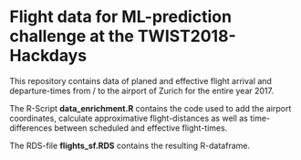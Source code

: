 # Flight data for ML-prediction challenge at the TWIST2018-Hackdays

This repository contains data of planed and effective flight arrival and departure-times from / to the airport of Zurich for the entire year 2017. 

The R-Script **data_enrichment.R** contains the code used to add the airport coordinates, calculate approximative flight-distances as well as time-differences between scheduled and effective flight-times.

The RDS-file **flights_sf.RDS** contains the resulting R-dataframe.
